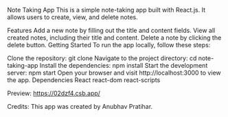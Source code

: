 
Note Taking App
This is a simple note-taking app built with React.js. It allows users to create, view, and delete notes.

Features
Add a new note by filling out the title and content fields.
View all created notes, including their title and content.
Delete a note by clicking the delete button.
Getting Started
To run the app locally, follow these steps:

Clone the repository: git clone <repository-url>
Navigate to the project directory: cd note-taking-app
Install the dependencies: npm install
Start the development server: npm start
Open your browser and visit http://localhost:3000 to view the app.
Dependencies
React
react-dom
react-scripts
  
  
  Preview: https://02dzf4.csb.app/

Credits: This app was created by Anubhav Pratihar.
